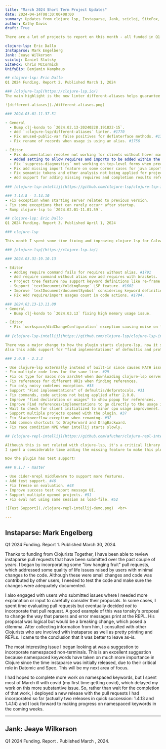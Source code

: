 ```yaml
---
title: "March 2024 Short Term Project Updates"
date: 2024-04-14T08:30:00+08:00
summary: Updates from clojure lsp, Instaparse, Jank, scicloj, SiteFox, UnifyBio
author: Kathy Davis
draft: True

There are a lot of projects to report on this month - all funded in Q1 2024.

clojure-lsp: Eric Dallo   
Instaparse: Mark Engelberg  
Jank: Jeaye Wilkerson  
scicloj: Daniel Slutsky  
SiteFox: Chris McCormick  
UnifyBio: Benjamin Kamphaus  

## clojure-lsp: Eric Dallo  
Q1 2024 Funding. Report 2. Published March 1, 2024  

### [clojure-lsp](https://clojure-lsp.io/)  
The main highlight is the new linter different-aliases helps guarantee consistency across alias in your codebase!  

![different-aliases](./different-aliases.png)

### 2024.03.01-11.37.51  

- General
  - Bump clj-kondo to `2024.02.13-20240228.191822-15`.  
  - Add `:clojure-lsp/different-aliases` linter. #1770  
  - Fix unused-public-var false positives for definterface methods. #1762  
  - Fix rename of records when usage is using an alias. #1756  

- Editor  
  - Fix documentation resolve not working for clients without hover markdown support.  
  - Added setting to allow requires and imports to be added within the current comment form during code action and completion: `:add-missing :add-to-rcf` #1316  
  - Fix `suppress-diagnostics` not working on top-level forms when preceded by comment. #1678  
  - Fix add missing import feature on some corner cases for java imports. #1754  
  - Fix semantic tokens and other analysis not being applied for project files at root. #1759  
  - Add support for adding missing requires and completion results referring to JS libraries which already have an alias in the project #1587   
  
### [clojure-lsp-intellij](https://github.com/clojure-lsp/clojure-lsp-intellij)  

### 1.14.8 - 1.14.10  
- Fix exception when starting server related to previous version.  
- Fix some exceptions that can rarely occurr after startup.  
- Bump clojure-lsp to `2024.02.01-11.01.59`.  

## clojure-lsp: Eric Dallo  
Q1 2024 Funding. Report 3. Published April 1, 2024  

### clojure-lsp

This month I spent some time fixing and improving clojure-lsp for Calva, but most of the time working on the IntelliJ support for LSP and REPL, improving both `clojure-lsp-intellij` and `clojure-repl-intellij`.  

### [clojure-lsp](https://clojure-lsp.io/)  

### 2024.03.31-19.10.13  

- Editor
  - Adding require command fails for requires without alias. #1791  
  - Add require command without alias now add requires with brackets.  
  - Project tree feature now support keyword definitions like re-frame sub/reg.#1789  
  - Support `textDocument/foldingRange` LSP feature. #1602  
  - Improve `textDocument/documentSymbol` considering keyword definitions and returning flatten elements.  
  - Fix Add require/import usages count in code actions. #1794.  

### 2024.03.13-13.11.00  
- General  
  - Bump clj-kondo to `2024.03.13` fixing high memory usage issue.  

- Editor  
  - Fix `workspace/didChangeConfiguration` exception causing noise on logs. #1784  
  
## [clojure-lsp-intellij](https://github.com/clojure-lsp/clojure-lsp-intellij)  

There was a major change to how the plugin starts clojure-lsp, now it starts a clojure-lsp process under the hood (like all other editors) instead of using clojure-lsp as a JVM deps, this fixed a lot of macos bugs.  
Also this adds support for "find implementations" of defmultis and protocols, something that it was never possible in any other IntelliJ plugin.  

### 2.0.0 - 2.3.2  

- Use clojure-lsp externally instead of built-in since causes PATH issues sometimes. Fixes #25 and #26  
- Fix multiple code lens for the same line. #29  
- Fix os type for macos non aarch64 when downloading clojure-lsp server.  
- Fix references for different URIs when finding references.  
- Fix only noisy codelens exception. #33  
- Support "Find implementations" of defmultis/defprotocols. #31  
- Fix commands, code actions not being applied after 2.0.0.  
- Improve "find declaration or usages" to show popup for references.  
- Improve Find references/implementations to go directly to the usage if only one is found. #39  
- Wait to check for client initialized to minor cpu usage improvmenet.  
- Support multiple projects opened with the plugin. #37  
- Fix Stackoverflow exception when renaming. #32  
- Add common shortcuts to DragForward and DragBackward.  
- Fix race condition NPE when intellij starts slowly.  

## [clojure-repl-intellij](https://github.com/afucher/clojure-repl-intellij)  

Although this is not related with clojure-lsp, it's a critical library for IntelliJ usage since without it, there is no REPL usage using only LSP. 
I spent a considerable time adding the missing feature to make this plugin good enough for a stable release.  

Now the plugin has test support!  

### 0.1.7 - master 

- Use cider-nrepl middleware to support more features.  
- Add test support. #46  
- Fix freeze on evaluation. #48  
- Improve success test report message UI.  
- Support multiple opened projects. #51  
- Fix eval not using same session as load-file. #52  

![Test Support](./clojure-repl-intellij-demo.png)  <br>

---
```



## Instaparse: Mark Engelberg   
Q1 2024 Funding. Report 1. Published March 30, 2024.

Thanks to funding from Clojurists Together, I have been able to review instaparse pull requests that have been submitted over the past couple of years. I began by incorporating some "low hanging fruit" pull requests, which addressed some quality of life issues raised by users with minimal changes to the code. Although these were small changes and code was contributed by other users, I needed to test the code and make sure the changes were adequately documented.  

I also engaged with users who submitted issues where I needed more explanation or input to carefully consider their proposals. In some cases, I spent time evaluating pull requests but eventually decided *not* to incorporate that pull request. A good example of this was tonsky's proposal to change the way that parsers and error messages print at the REPL. His proposal was logical but would be a breaking change, which posed a dilemma. After collecting information from him, I consulted with other Clojurists who are involved with instaparse as well as pretty printing and REPLs. I came to the conclusion that it was better to leave as-is.  

The most interesting issue I began looking at was a suggestion to incorporate namespaced non-terminals. This is an excellent suggestion because namespaced keywords have taken on much more importance in Clojure since the time instaparse was initially released, due to their critical role in Datomic and Spec. This will be my next area of focus.  

I had hoped to complete more work on namespaced keywords, but I spent most of March ill with covid (my first time getting covid), which delayed my work on this more substantive issue. So, rather than wait for the completion of that work, I deployed a new release with the pull requests I had incorporated so far (actually two releases in quick succession: 1.4.13 and 1.4.14) and I look forward to making progress on namespaced keywords in the coming weeks.  

---

## Jank: Jeaye Wilkerson  
Q1 2024 Funding. Report   . Published March  , 2024.


